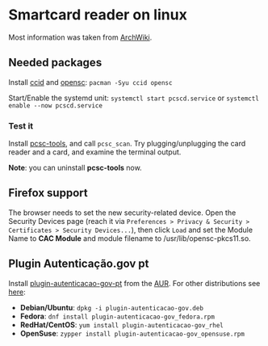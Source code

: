# Smartcard reader on linux

Most information was taken from [ArchWiki](https://wiki.archlinux.org/title/Smartcards).

## Needed packages

Install [ccid](https://archlinux.org/packages/community/x86_64/ccid) and
[opensc](https://archlinux.org/packages/community/x86_64/opensc):
`pacman -Syu ccid opensc`

Start/Enable the systemd unit: `systemctl start pcscd.service` or
`systemctl enable --now pcscd.service`

### Test it

Install [pcsc-tools](https://archlinux.org/packages/community/x86_64/pcsc-tools),
and call `pcsc_scan`. Try plugging/unplugging the card reader and a card, and
examine the terminal output.

**Note**: you can uninstall **pcsc-tools** now.

## Firefox support

The browser needs to set the new security-related device. Open the Security Devices
page (reach it via `Preferences > Privacy & Security > Certificates > Security Devices...`),
then click `Load` and set the Module Name to **CAC Module** and module filename
to /usr/lib/opensc-pkcs11.so.

## Plugin Autenticação.gov pt

Install [plugin-autenticacao-gov-pt](https://aur.archlinux.org/packages/plugin-autenticacao-gov-pt)
from the [AUR](https://aur.archlinux.org). For other distributions see
[here](https://autenticacao.gov.pt/fa/ajuda/autenticacaogovpt.aspx):

- **Debian/Ubuntu**: `dpkg -i plugin-autenticacao-gov.deb`
- **Fedora**: `dnf install plugin-autenticacao-gov_fedora.rpm`
- **RedHat/CentOS**: `yum install plugin-autenticacao-gov_rhel`
- **OpenSuse**: `zypper install plugin-autenticacao-gov_opensuse.rpm`
